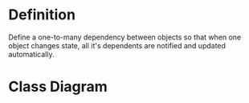 # Definition

Define a one-to-many dependency between objects so that when one object changes state, all it's dependents are notified and updated automatically.

# Class Diagram
